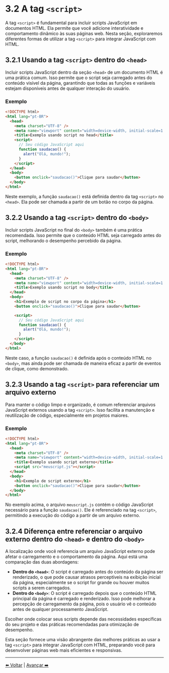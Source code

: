# 3.2 A tag `<script>`

A tag `<script>` é fundamental para incluir scripts JavaScript em documentos HTML. Ela permite que você adicione interatividade e comportamento dinâmico às suas páginas web. Nesta seção, exploraremos diferentes formas de utilizar a tag `<script>` para integrar JavaScript com HTML.

## 3.2.1 Usando a tag `<script>` dentro do `<head>`

Incluir scripts JavaScript dentro da seção `<head>` de um documento HTML é uma prática comum. Isso permite que o script seja carregado antes do conteúdo visível da página, garantindo que todas as funções e variáveis estejam disponíveis antes de qualquer interação do usuário.

### Exemplo

```html
<!DOCTYPE html>
<html lang="pt-BR">
  <head>
    <meta charset="UTF-8" />
    <meta name="viewport" content="width=device-width, initial-scale=1.0" />
    <title>Exemplo usando script no head</title>
    <script>
      // Seu código JavaScript aqui
      function saudacao() {
        alert("Olá, mundo!");
      }
    </script>
  </head>
  <body>
    <button onclick="saudacao()">Clique para saudar</button>
  </body>
</html>
```

Neste exemplo, a função `saudacao()` está definida dentro da tag `<script>` no `<head>`. Ela pode ser chamada a partir de um botão no corpo da página.

## 3.2.2 Usando a tag `<script>` dentro do `<body>`

Incluir scripts JavaScript no final do `<body>` também é uma prática recomendada. Isso permite que o conteúdo HTML seja carregado antes do script, melhorando o desempenho percebido da página.

### Exemplo

```html
<!DOCTYPE html>
<html lang="pt-BR">
  <head>
    <meta charset="UTF-8" />
    <meta name="viewport" content="width=device-width, initial-scale=1.0" />
    <title>Exemplo usando script no body</title>
  </head>
  <body>
    <h1>Exemplo de script no corpo da página</h1>
    <button onclick="saudacao()">Clique para saudar</button>

    <script>
      // Seu código JavaScript aqui
      function saudacao() {
        alert("Olá, mundo!");
      }
    </script>
  </body>
</html>
```

Neste caso, a função `saudacao()` é definida após o conteúdo HTML no `<body>`, mas ainda pode ser chamada de maneira eficaz a partir de eventos de clique, como demonstrado.

## 3.2.3 Usando a tag `<script>` para referenciar um arquivo externo

Para manter o código limpo e organizado, é comum referenciar arquivos JavaScript externos usando a tag `<script>`. Isso facilita a manutenção e reutilização de código, especialmente em projetos maiores.

### Exemplo

```html
<!DOCTYPE html>
<html lang="pt-BR">
  <head>
    <meta charset="UTF-8" />
    <meta name="viewport" content="width=device-width, initial-scale=1.0" />
    <title>Exemplo usando script externo</title>
    <script src="meuscript.js"></script>
  </head>
  <body>
    <h1>Exemplo de script externo</h1>
    <button onclick="saudacao()">Clique para saudar</button>
  </body>
</html>
```

No exemplo acima, o arquivo `meuscript.js` contém o código JavaScript necessário para a função `saudacao()`. Ele é referenciado na tag `<script>`, permitindo a execução do código a partir de um arquivo externo.

## 3.2.4 Diferença entre referenciar o arquivo externo dentro do `<head>` e dentro do `<body>`

A localização onde você referencia um arquivo JavaScript externo pode afetar o carregamento e o comportamento da página. Aqui está uma comparação das duas abordagens:

- **Dentro do `<head>`**: O script é carregado antes do conteúdo da página ser renderizado, o que pode causar atrasos perceptíveis na exibição inicial da página, especialmente se o script for grande ou houver muitos scripts a serem carregados.
- **Dentro do `<body>`**: O script é carregado depois que o conteúdo HTML principal da página é carregado e renderizado. Isso pode melhorar a percepção de carregamento da página, pois o usuário vê o conteúdo antes de qualquer processamento JavaScript.

Escolher onde colocar seus scripts depende das necessidades específicas do seu projeto e das práticas recomendadas para otimização de desempenho.

Esta seção fornece uma visão abrangente das melhores práticas ao usar a tag `<script>` para integrar JavaScript com HTML, preparando você para desenvolver páginas web mais eficientes e responsivas.

---

[⬅️ Voltar](cap3-01.md) | [Avançar ➡️](cap3-03.md)
